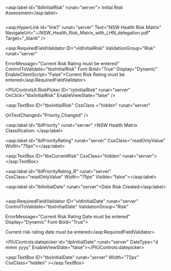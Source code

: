 <tr>

<td class="fieldLabel" >

<asp:label id="lblInitialRisk" runat="server"> Initial Risk Assessment</asp:label>

<a href="javascript:help_create('Current_Risk_Rating')"> <img  alt="" src="images/question_mark_icon.gif" border="0"  /> </a><br /> 

<asp:HyperLink id="link1"  runat="server"  Text="NSW Health Risk Matrix"  NavigateUrl="~/NSW_Health_Risk_Matrix_with_LHN_delegation.pdf" Target="_blank" />  <br />

<asp:RequiredFieldValidator ID="vldInitialRisk" ValidationGroup="Risk" runat="server"

ErrorMessage="Current Risk Rating must be entered" ControlToValidate="tbxInitialRisk" Font-Bold="True" Display="Dynamic" EnableClientScript="False">Current Risk Rating must be entered</asp:RequiredFieldValidator>

</td>

<td class="fieldValue" >

<PIUControlsX:RiskPicker ID="rpInitialRisk" runat="server" OnClick="tbxInitialRisk" EnableViewState="false" />

<asp:TextBox ID="tbxInitialRisk" CssClass ="hidden" runat="server" 

OnTextChanged="Priority_Changed" />

 <asp:label id="lblPriority" runat="server" >NSW Health Matrix Classification:  </asp:label>

<asp:label id="lblPriorityRating" runat="server" CssClass="readOnlyValue" Width="75px"></asp:label>

</td>

<td class="fieldValue">

<asp:TextBox ID="tbxCurrentRisk" CssClass="hidden" runat="server"></asp:TextBox>

</td>

 <td class="fieldValue">

<asp:label id="lblPriorityRating_R" runat="server" CssClass="readOnlyValue" Width="75px" Visible="false"></asp:label>

</td>

</tr>

<tr>

<td class="fieldLabel" >

<asp:label id="lblInitialDate" runat="server">Date Risk Created</asp:label>

<a href="javascript:help_create('Current_risk_rating_date')"> <img  alt="" src="images/question_mark_icon.gif" border="0"  /> </a><br />

<asp:RequiredFieldValidator ID="vldInitialDate" runat="server" ControlToValidate="tbxInitialDate" ValidationGroup="Risk"

ErrorMessage="Current Risk Rating Date must be entered" Display="Dynamic" Font-Bold="True">

Current risk rating date must be entered</asp:RequiredFieldValidator>

</td>

<td valign="middle" >

<PIUControls:datepicker id="dpInitialDate" runat="server" DateType="d mmm yyyy" EnableViewState="false"></PIUControls:datepicker>

<asp:TextBox ID="tbxInitialDate" runat="server" Width="72px" CssClass="hidden" ></asp:TextBox>

</td>

</tr>
